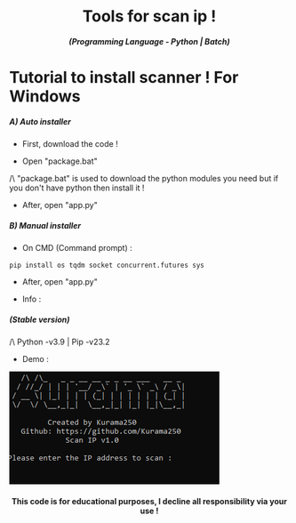<h1 align="center">Tools for scan ip !</h1>
<em><h5 align="center">(Programming Language - Python | Batch)</h5></em>

# Tutorial to install scanner ! For Windows

<h5>A) Auto installer</h5>

- First, download the code !

- Open "package.bat"

/\ "package.bat" is used to download the python modules you need but if you don't have python then install it !

- After, open "app.py"

<h5>B) Manual installer</h5>

- On CMD (Command prompt) :

```shell
pip install os tqdm socket concurrent.futures sys
```
- After, open "app.py"

- Info :</h5>

<em><h5>(Stable version)</h5></em>

/\ Python -v3.9 | Pip -v23.2

- Demo : 

![alt text](https://github.com/Kurama250/Scan_ports/blob/main/scan.png)

<h4 align="center">This code is for educational purposes, I decline all responsibility via your use !</h4>
